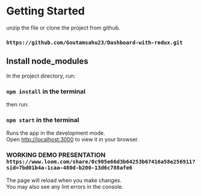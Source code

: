 # Getting Started

unzip the file or clone the project from github.

### `https://github.com/Goutamsahu23/Dashboard-with-redux.git`

## Install node_modules

In the project directory, run:

### `npm install` in the terminal

then run:

### `npm start` in the terminal

Runs the app in the development mode.\
Open [http://localhost:3000](http://localhost:3000) to view it in your browser.

### WORKING DEMO PRESENTATION `https://www.loom.com/share/0c905e66d3b64253b67416a58e256911?sid=7bd01b4a-1caa-480d-b200-13d6c788afe6`

The page will reload when you make changes.\
You may also see any lint errors in the console.
